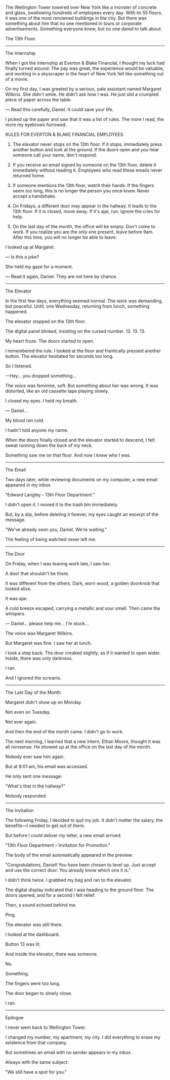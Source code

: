 The Wellington Tower towered over New York like a monster of concrete and glass, swallowing hundreds of employees every day. With its 55 floors, it was one of the most renowned buildings in the city. But there was something about him that no one mentioned in tours or corporate advertisements. Something everyone knew, but no one dared to talk about.

The 13th Floor.


---

The Internship

When I got the internship at Everton & Blake Financial, I thought my luck had finally turned around. The pay was great, the experience would be valuable, and working in a skyscraper in the heart of New York felt like something out of a movie.

On my first day, I was greeted by a serious, pale assistant named Margaret Wilkins. She didn't smile. He didn't ask how I was. He just slid a crumpled piece of paper across the table.

— Read this carefully, Daniel. It could save your life.

I picked up the paper and saw that it was a list of rules. The more I read, the more my eyebrows furrowed.

RULES FOR EVERTON & BLAKE FINANCIAL EMPLOYEES

1. The elevator never stops on the 13th floor. If it stops, immediately press another button and look at the ground. If the doors open and you hear someone call your name, don't respond.


2. If you receive an email signed by someone on the 13th floor, delete it immediately without reading it. Employees who read these emails never returned home.


3. If someone mentions the 13th floor, watch their hands. If the fingers seem too long, this is no longer the person you once knew. Never accept a handshake.


4. On Fridays, a different door may appear in the hallway. It leads to the 13th floor. If it is closed, move away. If it's ajar, run. Ignore the cries for help.


5. On the last day of the month, the office will be empty. Don't come to work. If you realize you are the only one present, leave before 9am. After this time, you will no longer be able to leave.



I looked up at Margaret.

— Is this a joke?

She held my gaze for a moment.

— Read it again, Daniel. They are not here by chance.


---

The Elevator

In the first few days, everything seemed normal. The work was demanding, but peaceful. Until, one Wednesday, returning from lunch, something happened.

The elevator stopped on the 13th floor.

The digital panel blinked, insisting on the cursed number. 13. 13. 13.

My heart froze. The doors started to open.

I remembered the rule. I looked at the floor and frantically pressed another button. The elevator hesitated for seconds too long.

So I listened.

—Hey… you dropped something…

The voice was feminine, soft. But something about her was wrong. It was distorted, like an old cassette tape playing slowly.

I closed my eyes. I held my breath.

— Daniel…

My blood ran cold.

I hadn't told anyone my name.

When the doors finally closed and the elevator started to descend, I felt sweat running down the back of my neck.

Something saw me on that floor. And now I knew who I was.


---

The Email

Two days later, while reviewing documents on my computer, a new email appeared in my inbox.

"Edward Langley - 13th Floor Department."

I didn't open it. I moved it to the trash bin immediately.

But, by a slip, before deleting it forever, my eyes caught an excerpt of the message.

"We've already seen you, Daniel. We're waiting."

The feeling of being watched never left me.


---

The Door

On Friday, when I was leaving work late, I saw her.

A door that shouldn't be there.

It was different from the others. Dark, worn wood, a golden doorknob that looked alive.

It was ajar.

A cold breeze escaped, carrying a metallic and sour smell. Then came the whispers.

— Daniel... please help me... I'm stuck...

The voice was Margaret Wilkins.

But Margaret was fine. I saw her at lunch.

I took a step back. The door creaked slightly, as if it wanted to open wider. Inside, there was only darkness.

I ran.

And I ignored the screams.


---

The Last Day of the Month

Margaret didn't show up on Monday.

Not even on Tuesday.

Not ever again.

And then the end of the month came. I didn't go to work.

The next morning, I learned that a new intern, Ethan Moore, thought it was all nonsense. He showed up at the office on the last day of the month.

Nobody ever saw him again.

But at 9:01 am, his email was accessed.

He only sent one message:

"What's that in the hallway?"

Nobody responded.


---

The Invitation

The following Friday, I decided to quit my job. It didn't matter the salary, the benefits—I needed to get out of there.

But before I could deliver my letter, a new email arrived.

"13th Floor Department – ​​Invitation for Promotion."

The body of the email automatically appeared in the preview:

"Congratulations, Daniel! You have been chosen to level up. Just accept and use the correct door. You already know which one it is."

I didn't think twice. I grabbed my bag and ran to the elevator.

The digital display indicated that I was heading to the ground floor. The doors opened, and for a second I felt relief.

Then, a sound echoed behind me.

Ping.

The elevator was still there.

I looked at the dashboard.

Button 13 was lit.

And inside the elevator, there was someone.

No.

Something.

The fingers were too long.

The door began to slowly close.

I ran.


---

Epilogue

I never went back to Wellington Tower.

I changed my number, my apartment, my city. I did everything to erase my existence from that company.

But sometimes an email with no sender appears in my inbox.

Always with the same subject:

"We still have a spot for you."

